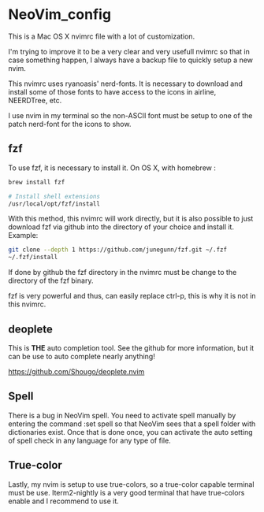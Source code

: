 NeoVim_config
==============

This is a Mac OS X nvimrc file with a lot of customization.

I'm trying to improve it to be a very clear and very usefull nvimrc so that in case
something happen, I always have a backup file to quickly setup a new nvim.

This nvimrc uses ryanoasis' nerd-fonts. It is necessary to download and install some of those fonts
to have access to the icons in airline, NEERDTree, etc.

I use nvim in my terminal so the non-ASCII font must be setup to one of the patch nerd-font for the
icons to show.

fzf
---
To use fzf, it is necessary to install it.
On OS X, with homebrew : 

```bash
brew install fzf

# Install shell extensions
/usr/local/opt/fzf/install
```

With this method, this nvimrc will work directly, but it is also possible to just download fzf via github into the directory of your choice and install it. Example: 

```bash
git clone --depth 1 https://github.com/junegunn/fzf.git ~/.fzf
~/.fzf/install
```
If done by github the fzf directory in the nvimrc must be change to the directory of the fzf binary.

fzf is very powerful and thus, can easily replace ctrl-p, this is why it is not in this nvimrc.

deoplete
--------
This is **THE** auto completion tool. See the github for more information, but it can be use to auto complete nearly anything!

<https://github.com/Shougo/deoplete.nvim>

Spell
------
There is a bug in NeoVim spell. You need to activate spell manually by entering the command :set spell so that NeoVim sees that a spell folder with dictionaries exist. Once that is done once, you can activate the auto setting of spell check in any language for any type of file.

True-color
-----------
Lastly, my nvim is setup to use true-colors, so a true-color capable terminal must be use.
Iterm2-nightly is a very good terminal that have true-colors enable and I recommend to use it.

